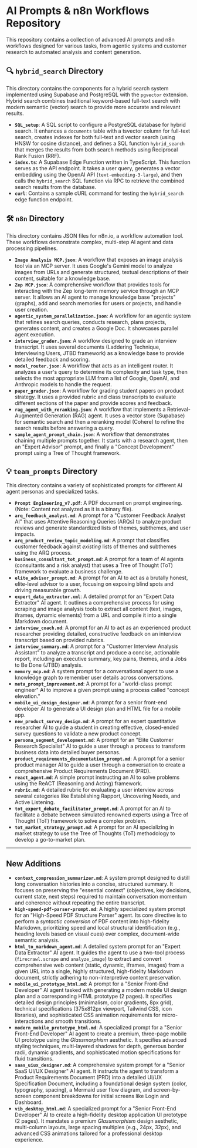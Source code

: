 # AI Prompts & n8n Workflows Repository

This repository contains a collection of advanced AI prompts and n8n workflows designed for various tasks, from agentic systems and customer research to automated analysis and content generation.

## 🔍 `hybrid_search` Directory

This directory contains the components for a hybrid search system implemented using Supabase and PostgreSQL with the `pgvector` extension. Hybrid search combines traditional keyword-based full-text search with modern semantic (vector) search to provide more accurate and relevant results.

-   **`SQL_setup`**: A SQL script to configure a PostgreSQL database for hybrid search. It enhances a `documents` table with a tsvector column for full-text search, creates indexes for both full-text and vector search (using HNSW for cosine distance), and defines a SQL function `hybrid_search` that merges the results from both search methods using Reciprocal Rank Fusion (RRF).
-   **`index.ts`**: A Supabase Edge Function written in TypeScript. This function serves as the API endpoint. It takes a user query, generates a vector embedding using the OpenAI API (`text-embedding-3-large`), and then calls the `hybrid_search` SQL function via RPC to retrieve the combined search results from the database.
-   **`curl`**: Contains a sample cURL command for testing the `hybrid_search` edge function endpoint.

## 🛠️ `n8n` Directory

This directory contains JSON files for n8n.io, a workflow automation tool. These workflows demonstrate complex, multi-step AI agent and data processing pipelines.

-   **`Image Analysis MCP.json`**: A workflow that exposes an image analysis tool via an MCP server. It uses Google's Gemini model to analyze images from URLs and generate structured, textual descriptions of their content, suitable for a knowledge base.
-   **`Zep MCP.json`**: A comprehensive workflow that provides tools for interacting with the Zep long-term memory service through an MCP server. It allows an AI agent to manage knowledge base "projects" (graphs), add and search memories for users or projects, and handle user creation.
-   **`agentic_system_parallelization.json`**: A workflow for an agentic system that refines search queries, conducts research, plans projects, generates content, and creates a Google Doc. It showcases parallel agent execution.
-   **`interview_grader.json`**: A workflow designed to grade an interview transcript. It uses several documents (Laddering Technique, Interviewing Users, JTBD framework) as a knowledge base to provide detailed feedback and scoring.
-   **`model_router.json`**: A workflow that acts as an intelligent router. It analyzes a user's query to determine its complexity and task type, then selects the most appropriate LLM from a list of Google, OpenAI, and Anthropic models to handle the request.
-   **`paper_grader.json`**: A workflow for grading student papers on product strategy. It uses a provided rubric and class transcripts to evaluate different sections of the paper and provide scores and feedback.
-   **`rag_agent_with_reranking.json`**: A workflow that implements a Retrieval-Augmented Generation (RAG) agent. It uses a vector store (Supabase) for semantic search and then a reranking model (Cohere) to refine the search results before answering a query.
-   **`sample_agent_prompt_chain.json`**: A workflow that demonstrates chaining multiple prompts together. It starts with a research agent, then an "Expert Advisor" prompt, and finally a "Concept Development" prompt using a Tree of Thought framework.

## 💡 `team_prompts` Directory

This directory contains a variety of sophisticated prompts for different AI agent personas and specialized tasks.

-   **`Prompt Engineering_v7.pdf`**: A PDF document on prompt engineering. (Note: Content not analyzed as it is a binary file).
-   **`arq_feedback_analyst.md`**: A prompt for a "Customer Feedback Analyst AI" that uses Attentive Reasoning Queries (ARQs) to analyze product reviews and generate standardized lists of themes, subthemes, and user impacts.
-   **`arq_product_review_topic_modeling.md`**: A prompt that classifies customer feedback against *existing* lists of themes and subthemes using the ARQ process.
-   **`business_consultant_tot_prompt.md`**: A prompt for a team of AI agents (consultants and a risk analyst) that uses a Tree of Thought (ToT) framework to evaluate a business challenge.
-   **`elite_advisor_prompt.md`**: A prompt for an AI to act as a brutally honest, elite-level advisor to a user, focusing on exposing blind spots and driving measurable growth.
-   **`expert_data_extractor.xml`**: A detailed prompt for an "Expert Data Extractor" AI agent. It outlines a comprehensive process for using scraping and image analysis tools to extract all content (text, images, iframes, dynamic elements) from a URL and compile it into a single Markdown document.
-   **`interview_coach.md`**: A prompt for an AI to act as an experienced product researcher providing detailed, constructive feedback on an interview transcript based on provided rubrics.
-   **`interview_summary.md`**: A prompt for a "Customer Interview Analysis Assistant" to analyze a transcript and produce a concise, actionable report, including an executive summary, key pains, themes, and a Jobs to Be Done (JTBD) analysis.
-   **`memory_mcp.md`**: A system prompt for a conversational agent to use a knowledge graph to remember user details across conversations.
-   **`meta_prompt_improvement.md`**: A prompt for a "world-class prompt engineer" AI to improve a given prompt using a process called "concept elevation."
-   **`mobile_ui_design_designer.md`**: A prompt for a senior front-end developer AI to generate a UI design plan and HTML file for a mobile app.
-   **`new_product_survey_design.md`**: A prompt for an expert quantitative researcher AI to guide a student in creating effective, closed-ended survey questions to validate a new product concept.
-   **`persona_segment_development.md`**: A prompt for an "Elite Customer Research Specialist" AI to guide a user through a process to transform business data into detailed buyer personas.
-   **`product_requirements_documentation_prompt.md`**: A prompt for a senior product manager AI to guide a user through a conversation to create a comprehensive Product Requirements Document (PRD).
-   **`react_agent.md`**: A simple prompt instructing an AI to solve problems using the ReACT (Reasoning and Acting) framework.
-   **`rubric.md`**: A detailed rubric for evaluating a user interview across several categories like Establishing Rapport, Uncovering Needs, and Active Listening.
-   **`tot_expert_debate_facilitator_prompt.md`**: A prompt for an AI to facilitate a debate between simulated renowned experts using a Tree of Thought (ToT) framework to solve a complex problem.
-   **`tot_market_strategy_prompt.md`**: A prompt for an AI specializing in market strategy to use the Tree of Thoughts (ToT) methodology to develop a go-to-market plan.

---

## New Additions

-   **`context_compression_summarizer.md`**: A system prompt designed to distill long conversation histories into a concise, structured summary. It focuses on preserving the "essential context" (objectives, key decisions, current state, next steps) required to maintain conversation momentum and coherence without repeating the entire transcript.
-   **`high-speed-pdf-parser-prompt.md`**: A highly specialized system prompt for an "High-Speed PDF Structure Parser" agent. Its core directive is to perform a *syntactic conversion* of PDF content into high-fidelity Markdown, prioritizing speed and local structural identification (e.g., heading levels based on visual cues) over complex, document-wide semantic analysis.
-   **`html_to_markdown_agent.md`**: A detailed system prompt for an "Expert Data Extractor" AI agent. It guides the agent to use a two-tool process (`firecrawl.scrape` and `analyze_image`) to extract and convert comprehensive web content (static, dynamic, iframes, images) from a given URL into a single, highly structured, high-fidelity Markdown document, strictly adhering to non-interpretive content preservation.
-   **`mobile_ui_prototype_html.md`**: A prompt for a "Senior Front-End Developer" AI agent tasked with generating a modern mobile UI design plan and a corresponding HTML prototype (2 pages). It specifies detailed design principles (minimalism, color gradients, 8px grid), technical specifications (375x812px viewport, Tailwind CSS, icon libraries), and sophisticated CSS animation requirements for micro-interactions and smooth transitions.
-   **`modern_mobile_prototype_html.md`**: A specialized prompt for a "Senior Front-End Developer" AI agent to create a premium, three-page mobile UI prototype using the *Glassmorphism* aesthetic. It specifies advanced styling techniques, multi-layered shadows for depth, generous border radii, dynamic gradients, and sophisticated motion specifications for fluid transitions.
-   **`saas_uiux_designer.md`**: A comprehensive system prompt for a "Senior SaaS UI/UX Designer" AI agent. It instructs the agent to transform a Product Requirements Document (PRD) into a detailed UI/UX Specification Document, including a foundational design system (color, typography, spacing), a Mermaid user flow diagram, and screen-by-screen component breakdowns for initial screens like Login and Dashboard.
-   **`vib_desktop_html.md`**: A specialized prompt for a "Senior Front-End Developer" AI to create a high-fidelity desktop application UI prototype (2 pages). It mandates a premium *Glassmorphism* design aesthetic, multi-column layouts, large spacing multiples (e.g., 24px, 32px), and advanced CSS animations tailored for a professional desktop experience.
